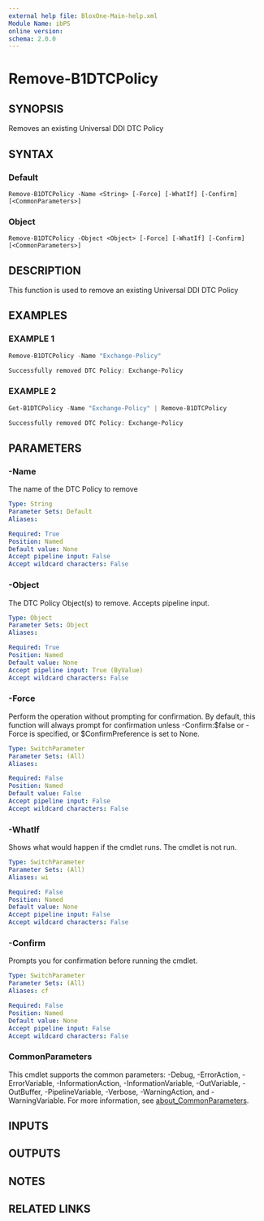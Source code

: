 ```yaml
---
external help file: BloxOne-Main-help.xml
Module Name: ibPS
online version:
schema: 2.0.0
---
```


# Remove-B1DTCPolicy

## SYNOPSIS
Removes an existing Universal DDI DTC Policy

## SYNTAX

### Default
```
Remove-B1DTCPolicy -Name <String> [-Force] [-WhatIf] [-Confirm] [<CommonParameters>]
```

### Object
```
Remove-B1DTCPolicy -Object <Object> [-Force] [-WhatIf] [-Confirm] [<CommonParameters>]
```

## DESCRIPTION
This function is used to remove an existing Universal DDI DTC Policy

## EXAMPLES

### EXAMPLE 1
```powershell
Remove-B1DTCPolicy -Name "Exchange-Policy"

Successfully removed DTC Policy: Exchange-Policy
```

### EXAMPLE 2
```powershell
Get-B1DTCPolicy -Name "Exchange-Policy" | Remove-B1DTCPolicy

Successfully removed DTC Policy: Exchange-Policy
```

## PARAMETERS

### -Name
The name of the DTC Policy to remove

```yaml
Type: String
Parameter Sets: Default
Aliases:

Required: True
Position: Named
Default value: None
Accept pipeline input: False
Accept wildcard characters: False
```

### -Object
The DTC Policy Object(s) to remove.
Accepts pipeline input.

```yaml
Type: Object
Parameter Sets: Object
Aliases:

Required: True
Position: Named
Default value: None
Accept pipeline input: True (ByValue)
Accept wildcard characters: False
```

### -Force
Perform the operation without prompting for confirmation.
By default, this function will always prompt for confirmation unless -Confirm:$false or -Force is specified, or $ConfirmPreference is set to None.

```yaml
Type: SwitchParameter
Parameter Sets: (All)
Aliases:

Required: False
Position: Named
Default value: False
Accept pipeline input: False
Accept wildcard characters: False
```

### -WhatIf
Shows what would happen if the cmdlet runs.
The cmdlet is not run.

```yaml
Type: SwitchParameter
Parameter Sets: (All)
Aliases: wi

Required: False
Position: Named
Default value: None
Accept pipeline input: False
Accept wildcard characters: False
```

### -Confirm
Prompts you for confirmation before running the cmdlet.

```yaml
Type: SwitchParameter
Parameter Sets: (All)
Aliases: cf

Required: False
Position: Named
Default value: None
Accept pipeline input: False
Accept wildcard characters: False
```

### CommonParameters
This cmdlet supports the common parameters: -Debug, -ErrorAction, -ErrorVariable, -InformationAction, -InformationVariable, -OutVariable, -OutBuffer, -PipelineVariable, -Verbose, -WarningAction, and -WarningVariable. For more information, see [about_CommonParameters](http://go.microsoft.com/fwlink/?LinkID=113216).

## INPUTS

## OUTPUTS

## NOTES

## RELATED LINKS
